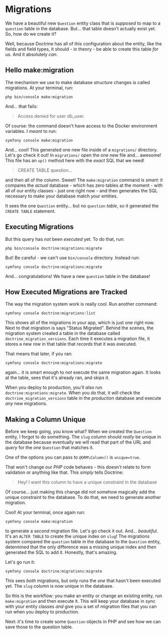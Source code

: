 # Migrations

We have a beautiful new `Question` entity class that is *supposed* to map to a
`question` table in the database. But... that table doesn't actually exist yet.
So, how do we create it?

Well, because Doctrine has all of this configuration about the entity, like
the fields and field types, it should - in theory - be able to create this table
*for* us. And it absolutely *can*.

## Hello make:migration

The mechanism we use to make database *structure* changes is called migrations.
At your terminal, run:

```terminal
php bin/console make:migration
```

And... that fails:

> Access denied for user db_user.

Of course: the command doesn't have access to the Docker environment variables.
I *meant* to run:

```terminal
symfony console make:migration
```

And... cool! This generated one new file inside of a `migrations/` directory. Let's
go check it out! In `migrations/` open the one new file and... awesome! This
file has an `up()` method here with the *exact* SQL that we need!

> CREATE TABLE question...

and then all of the column. Sweet! The `make:migration` command is *smart*: it
compares the *actual* database - which has zero tables at the moment - with all of
our entity classes - just one right now - and then generates the SQL necessary to
make your database match your entities.

It sees the one `Question` entity... but no `question` *table*, so it generated
the `CREATE TABLE` statement.

## Executing Migrations

But this query has *not* been *executed* yet. To do that, run:

```terminal
php bin/console doctrine:migrations:migrate
```

But! Be careful - we can't use `bin/console` directory. Instead run:

```terminal
symfony console doctrine:migrations:migrate
```

And... congratulations! We have a new `question` table in the database!

## How Executed Migrations are Tracked

The way the migration system work is really cool. Run another command:

```terminal
symfony console doctrine:migrations:list
```

This shows all of the migrations in your app, which is just one right now. Next
to that migration is says "Status Migrated". Behind the scenes, the migration
system created a table in the database called `doctrine_migration_versions`. Each
time it executes a migration file, it stores a new row in that table that *records*
that it was executed.

That means that later, if you ran:

```terminal
symfony console doctrine:migrations:migrate
```

again... it is smart enough to *not* execute the same migration again. It looks
at the table, sees that it's already ran, and skips it.

When you deploy to production, you'll *also* run `doctrine:migrations:migrate`.
When you do that, it will check the `doctrine_migration_versions` table in the
*production* database and execute *any* new migrations.

## Making a Column Unique

Before we keep going, you know what? When we created the `Question` entity, I
forgot to do something. The `slug` column should *really* be unique in the
database because eventually we will read that part of the URL and *query* for
the *one* `Question` that matches it.

One of the options you can pass to `@ORM\Column()` is `unique=true`.

That won't change our *PHP* code behaves - this doesn't relate to form validation
or anything like that. This *simply* tells Doctrine:

> Hey! I want this column to have a unique constraint in the database

Of course... just making this change did *not* somehow magically add the unique
constraint to the database. To do that, we need to generate another migration.

Cool! At your terminal, once again run:

```terminal
symfony console make:migration
```

to generate a *second* migration file. Let's go check it out. And... *beautiful*.
It's an `ALTER TABLE` to create the unique index on `slug`! The migrations system
compared the `question` table in the database to the `Question` entity, determined
that the only difference was a missing unique index and then generated the SQL
to add it. Honestly, that's amazing.

Let's go run it:

```terminal
symfony console doctrine:migrations:migrate
```

This sees *both* migrations, but only runs the *one* that hasn't been executed
yet. The `slug` column is now unique in the database.

So this is the workflow: you make an entity or change an existing entity, run
`make:migration` and then execute it. This will keep your database in sync with
your entity classes *and* give you a set of migration files that you can run
when you deploy to production.

Next: it's time to create some `Question` objects in PHP and see how we can
save those to the question table.
